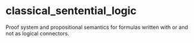 # classical_sentential_logic
Proof system and propositional semantics for formulas written with or and not as logical connectors. 
